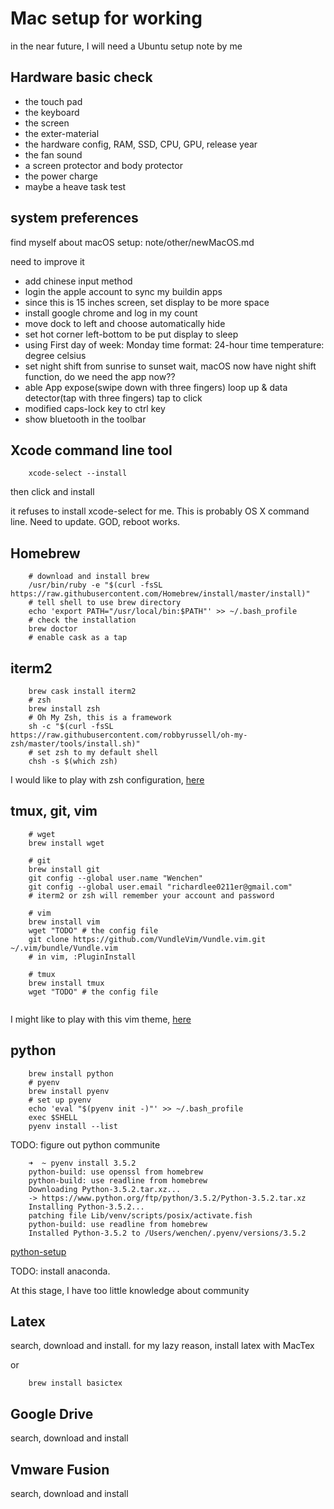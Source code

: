Mac setup for working
================================================================================

in the near future, I will need a Ubuntu setup note by me

Hardware basic check
--------------------------------------------------------------------------------

- the touch pad
- the keyboard
- the screen
- the exter-material
- the hardware config, RAM, SSD, CPU, GPU, release year
- the fan sound
- a screen protector and body protector
- the power charge
- maybe a heave task test


system preferences
--------------------------------------------------------------------------------

find myself about macOS setup: note/other/newMacOS.md

need to improve it

- add chinese input method
- login the apple account to sync my buildin apps
- since this is 15 inches screen, set display to be more space
- install google chrome and log in my count
- move dock to left and choose automatically hide
- set hot corner left-bottom to be put display to sleep
- using
	First day of week: Monday
	time format: 24-hour time
	temperature: degree celsius
- set night shift from sunrise to sunset
	wait, macOS now have night shift function, do we need the app now??
- able App expose(swipe down with three fingers)
	loop up & data detector(tap with three fingers)
	tap to click
- modified caps-lock key to ctrl key
- show bluetooth in the toolbar

Xcode command line tool
--------------------------------------------------------------------------------

```shell
	xcode-select --install
```

then click and install

it refuses to install xcode-select for me. This is probably OS X command line. Need to update. GOD, reboot works.

Homebrew
--------------------------------------------------------------------------------

```shell
	# download and install brew
	/usr/bin/ruby -e "$(curl -fsSL https://raw.githubusercontent.com/Homebrew/install/master/install)"
	# tell shell to use brew directory
	echo 'export PATH="/usr/local/bin:$PATH"' >> ~/.bash_profile
	# check the installation
	brew doctor
	# enable cask as a tap
```

iterm2
--------------------------------------------------------------------------------
```shell
	brew cask install iterm2
	# zsh
	brew install zsh
	# Oh My Zsh, this is a framework
	sh -c "$(curl -fsSL https://raw.githubusercontent.com/robbyrussell/oh-my-zsh/master/tools/install.sh)"
	# set zsh to my default shell
	chsh -s $(which zsh)
```

I would like to play with zsh configuration, [here](https://sourabhbajaj.com/mac-setup/iTerm/zsh.html)

tmux, git, vim
--------------------------------------------------------------------------------
```shell
    # wget
    brew install wget

    # git
	brew install git
    git config --global user.name "Wenchen"
    git config --global user.email "richardlee0211er@gmail.com"
    # iterm2 or zsh will remember your account and password

    # vim
	brew install vim
    wget "TODO" # the config file
    git clone https://github.com/VundleVim/Vundle.vim.git ~/.vim/bundle/Vundle.vim
    # in vim, :PluginInstall

    # tmux
	brew install tmux
    wget "TODO" # the config file


```
I might like to play with this vim theme, [here](https://github.com/square/maximum-awesome)

python
--------------------------------------------------------------------------------
```shell
	brew install python
	# pyenv
	brew install pyenv
	# set up pyenv
	echo 'eval "$(pyenv init -)"' >> ~/.bash_profile
	exec $SHELL
	pyenv install --list
```
TODO: figure out python communite

```shell
	➜  ~ pyenv install 3.5.2
	python-build: use openssl from homebrew
	python-build: use readline from homebrew
	Downloading Python-3.5.2.tar.xz...
	-> https://www.python.org/ftp/python/3.5.2/Python-3.5.2.tar.xz
	Installing Python-3.5.2...
	patching file Lib/venv/scripts/posix/activate.fish
	python-build: use readline from homebrew
	Installed Python-3.5.2 to /Users/wenchen/.pyenv/versions/3.5.2
```
[python-setup](https://sourabhbajaj.com/mac-setup/Python/)

TODO: install anaconda.

At this stage, I have too little knowledge about community

Latex
--------------------------------------------------------------------------------

search, download and install. for my lazy reason, install latex with MacTex

or
```shell
	brew install basictex
```

Google Drive
--------------------------------------------------------------------------------
search, download and install

Vmware Fusion
--------------------------------------------------------------------------------
search, download and install
